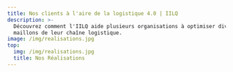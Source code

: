 ```yaml
---
title: Nos clients à l'aire de la logistique 4.0 | IILQ
description: >-
  Découvrez comment l'IILQ aide plusieurs organisations à optimiser divers
  maillons de leur chaîne logistique.
image: /img/realisations.jpg
top:
  img: /img/realisations.jpg
  title: Nos Réalisations
---
```



